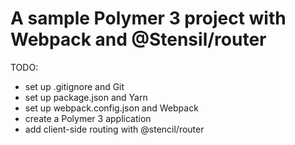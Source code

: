 # A sample Polymer 3 project with Webpack and @Stensil/router

TODO:

 - set up .gitignore and Git
 - set up package.json and Yarn
 - set up webpack.config.json and Webpack 
 - create a Polymer 3 application
 - add client-side routing with @stencil/router
